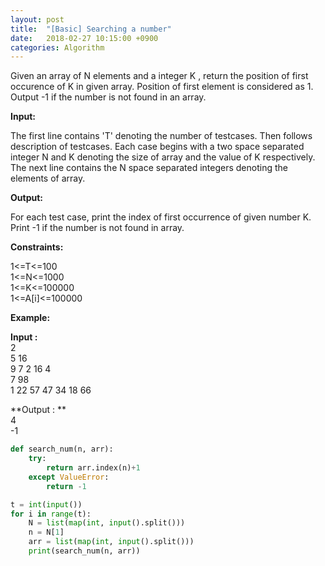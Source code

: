 ```yaml
---
layout: post
title:  "[Basic] Searching a number"
date:   2018-02-27 10:15:00 +0900
categories: Algorithm
---
```


Given an array of N elements and a integer K , return the position of first occurence of K in given array.  Position of first element is considered as 1.  
Output -1 if the number is not found in an array.

**Input:**

The first line contains 'T' denoting the number of testcases. Then follows description of testcases.
Each case begins with a two space separated integer N and K denoting the size of array and the value of K respectively. The next line contains the N space separated integers denoting the elements of array.


**Output:**

For each test case, print the index of first occurrence of given number K.  
Print -1 if the number is not found in array.


**Constraints:**

1<=T<=100  
1<=N<=1000  
1<=K<=100000  
1<=A[i]<=100000  


**Example:**

**Input :**  
2   
5 16  
9 7 2 16 4  
7 98  
1 22 57 47 34 18 66  

**Output : **  
4  
-1  

```python
def search_num(n, arr):
    try:
        return arr.index(n)+1
    except ValueError:
        return -1

t = int(input())
for i in range(t):
    N = list(map(int, input().split()))
    n = N[1]
    arr = list(map(int, input().split()))
    print(search_num(n, arr))
```